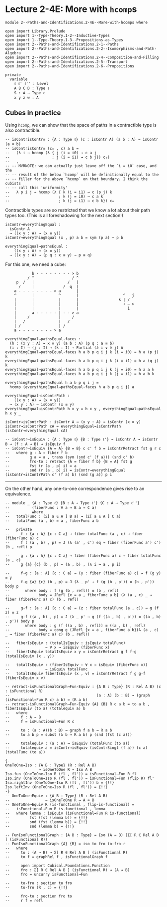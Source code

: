 # Lecture 2-4E: More with `hcomp`s

```
module 2--Paths-and-Identifications.2-4E--More-with-hcomps where

open import Library.Prelude
open import 1--Type-Theory.1-2--Inductive-Types
open import 1--Type-Theory.1-3--Propositions-as-Types
open import 2--Paths-and-Identifications.2-1--Paths
open import 2--Paths-and-Identifications.2-2--Isomorphisms-and-Path-Algebra
open import 2--Paths-and-Identifications.2-4--Composition-and-Filling
open import 2--Paths-and-Identifications.2-5--Transport
open import 2--Paths-and-Identifications.2-6--Propositions

private
  variable
    ℓ ℓ' ℓ'' : Level
    A B C D : Type ℓ
    S : A → Type ℓ
    x y z w : A
```


## Cubes in practice

Using `hcomp`, we can show that the space of paths in a contractible
type is also contractible.

```
-- isContrisContr≡ : {A : Type ℓ} (c : isContr A) (a b : A) → isContr (a ≡ b)
-- isContrisContr≡ (c₀ , c) a b =
--   (λ i → hcomp (λ { j (i = i0) → c a j
--                   ; j (i = i1) → c b j}) c₀)
--   ,
-- -- MVRNOTE: we can actually just leave off the `i = i0` case, and the
-- -- result of the below `hcomp` will be definitionally equal to the
-- -- filler for the above `hcomp` on that boundary. I think the cubists
-- -- call this 'uniformity'
--   λ p i j → hcomp (λ { k (i = i1) → c (p j) k
--                      ; k (j = i0) → c a k
--                      ; k (j = i1) → c b k}) c₀
```

Contractible types are so restricted that we know a lot about their
path types too. (This is all foreshadowing for the next section!)

```
isContr→everythingEqual :
  isContr A
  → ((x y : A) → (x ≡ y))
isContr→everythingEqual (x , p) a b = sym (p a) ∙ p b

everythingEqual→pathsEqual :
    ((x y : A) → (x ≡ y))
  → ((x y : A) → (p q : x ≡ y) → p ≡ q)
```
For this one, we need a cube:

                b - - - - - - - - > b
              / ^                 / ^
         p  /   |               /   |
          /     |             /  q  |
        a - - - - - - - - > a       |
        ^       |           ^       |                    ^   j
        |       |           |       |                  k | /
        |       |           |       |                    ∙ — >
        |       |           |       |                      i
        |       a - - - - - | - - > a
        |     /             |     /
        |   /               |   /
        | /                 | /
        a - - - - - - - - > a


```
everythingEqual→pathsEqual-faces :
  (h : (x y : A) → x ≡ y) (a b : A) (p q : a ≡ b)
  (i : I) → (j : I) → (k : I) → Partial (∂ i ∨ ∂ j) A
everythingEqual→pathsEqual-faces h a b p q i j k (i = i0) = h a (p j) k
everythingEqual→pathsEqual-faces h a b p q i j k (i = i1) = h a (q j) k
everythingEqual→pathsEqual-faces h a b p q i j k (j = i0) = h a a k
everythingEqual→pathsEqual-faces h a b p q i j k (j = i1) = h a b k

everythingEqual→pathsEqual h a b p q i j =
  hcomp (everythingEqual→pathsEqual-faces h a b p q i j) a

everythingEqual→isContrPath :
    ((x y : A) → (x ≡ y))
  → (x y : A) → isContr (x ≡ y)
everythingEqual→isContrPath h x y = h x y , everythingEqual→pathsEqual h x y _

isContr→isContrPath : isContr A → (x y : A) → isContr (x ≡ y)
isContr→isContrPath cA = everythingEqual→isContrPath (isContr→everythingEqual cA)

-- isContr→isEquiv : {A : Type ℓ} {B : Type ℓ'} → isContr A → isContr B → (f : A → B) → isEquiv f
-- isContr→isEquiv {A = A} {B = B} c c' f b = isContrRetract fst g r c
--   where g : A → fiber f b
--         g a = a , trans (sym (snd c' (f a))) (snd c' b)
--         fro-to : retract {A = fiber f b} {B = A} fst g
--         fst (r (a , p) i) = a
--         snd (r (a , p) i) = isContr→everythingEqual (isContr→isContrPath c' (f a) b) (snd (g a)) p i
```
--------


On the other hand, any one-to-one correspondence gives rise to an equivalence.
```
-- module _ {A : Type ℓ} {B : A → Type ℓ'} {C : A → Type ℓ''}
--          (fiberFunc : ∀ a → B a → C a)
--          where
--   totalFunc : (Σ[ a ∈ A ] B a) → (Σ[ a ∈ A ] C a)
--   totalFunc (a , b) = a , fiberFunc a b

--   private
--     f : {a : A} {c : C a} → fiber totalFunc (a , c) → fiber (fiberFunc a) c
--     f ( (a , b) , p) = J (λ (a' , c') eq → fiber (fiberFunc a') c') (b , refl) p

--     g : {a : A} {c : C a} → fiber (fiberFunc a) c → fiber totalFunc (a , c)
--     g {a} {c} (b , p) = (a , b) , (λ i → a , p i)

--     f-g : {a : A} {c : C a} → (y : fiber (fiberFunc a) c) → f (g y) ≡ y
--     f-g {a} {c} (b , p) = J (λ _ p' → f (g (b , p')) ≡ (b , p')) body p
--       where body : f (g (b , refl)) ≡ (b , refl)
--             body = JRefl {x = a , fiberFunc a b} (λ (a , c) _ → fiber (fiberFunc a) c) (b , refl)

--     g-f : {a : A} {c : C a} → (z : fiber totalFunc (a , c)) → g (f z) ≡ z
--     g-f ((a , b) , p) = J (λ _ p' → g (f ((a , b) , p')) ≡ ((a , b) , p')) body p
--       where body : g (f ((a , b) , refl)) ≡ ((a , b) , refl)
--             body = cong g (JRefl {x = a , fiberFunc a b}(λ (a , c) _ → fiber (fiberFunc a) c) (b , refl))

--   fiberIsEquiv : (totalIsEquiv : isEquiv totalFunc)
--                → ∀ x → isEquiv (fiberFunc x)
--   fiberIsEquiv totalIsEquiv x y = isContrRetract g f f-g (totalIsEquiv (x , y))

--   totalIsEquiv : (fiberIsEquiv : ∀ x → isEquiv (fiberFunc x))
--                → isEquiv totalFunc
--   totalIsEquiv fiberIsEquiv (x , v) = isContrRetract f g g-f (fiberIsEquiv x v)

-- retract-isFunctionalGraph→Fun-Equiv : {A B : Type} (R : Rel A B) (c : isFunctional R)
--                                       (a : A) (b : B) → (graph (isFunctional→Fun R c) a b) ≃ (R a b)
-- retract-isFunctionalGraph→Fun-Equiv {A} {B} R c a b = to a b , fiberIsEquiv (to a) (totalequiv a) b
--   where
--     f : A → B
--     f = isFunctional→Fun R c

--     to : (a : A)(b : B) → graph f a b → R a b
--     to a b p = subst (λ b → R a b) p (snd (fst (c a)))

--     totalequiv : (a : A) → isEquiv (totalFunc (to a))
--     totalequiv a = isContr→isEquiv (isContrSingl (f a)) (c a) (totalFunc (to a))

{-
OneToOne→Iso : {A B : Type} (R : Rel A B)
               → isOneToOne R → Iso A B
Iso.fun (OneToOne→Iso R (fl , fl')) = isFunctional→Fun R fl
Iso.inv (OneToOne→Iso R (fl , fl')) = isFunctional→Fun (flip R) fl'
Iso.rightInv (OneToOne→Iso R (fl , fl')) b = {!!}
Iso.leftInv (OneToOne→Iso R (fl , fl')) = {!!}
-}
-- OneToOne→Equiv : {A B : Type} (R : Rel A B)
--                → isOneToOne R → A ≃ B
-- OneToOne→Equiv R (is-functional , flip-is-functional) =
--   isFunctional→Fun R is-functional , lemma
--   where lemma : isEquiv (isFunctional→Fun R is-functional)
--         fst (fst (lemma b)) = {!!}
--         snd (fst (lemma b)) = {!!}
--         snd (lemma b) = {!!}
```



```
-- FunIsoFunctionalGraph : {A B : Type} → Iso (A → B) (Σ[ R ∈ Rel A B ] (isFunctional R))
-- FunIsoFunctionalGraph {A} {B} = iso to fro to-fro r
--   where
--     to : (A → B) → Σ[ R ∈ Rel A B ] (isFunctional R)
--     to f = graphRel f , isFunctionalGraph f

--     open import Cubical.Foundations.Function
--     fro : Σ[ R ∈ Rel A B ] (isFunctional R) → (A → B)
--     fro = uncurry isFunctional→Fun

--     to-fro : section to fro
--     to-fro (R , c) = {!!}

--     fro-to : section fro to
--     r f = refl
```
